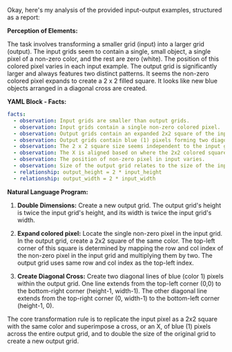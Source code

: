 Okay, here's my analysis of the provided input-output examples, structured as a report:

**Perception of Elements:**

The task involves transforming a smaller grid (input) into a larger grid (output). The input grids seem to contain a single, small object, a single pixel of a non-zero color, and the rest are zero (white). The position of this colored pixel varies in each input example. The output grid is significantly larger and always features two distinct patterns. It seems the non-zero colored pixel expands to create a 2 x 2 filled square. It looks like new blue objects arranged in a diagonal cross are created.

**YAML Block - Facts:**


```yaml
facts:
  - observation: Input grids are smaller than output grids.
  - observation: Input grids contain a single non-zero colored pixel.
  - observation: Output grids contain an expanded 2x2 square of the input non-zero color.
  - observation: Output grids contain blue (1) pixels forming two diagonal lines, creating an 'X' or cross.
  - observation: The 2 x 2 square size seems independent to the input grid size.
  - observation: The X is aligned based on where the 2x2 colored square object ends up
  - observation: The position of non-zero pixel in input varies.
  - observation: Size of the output grid relates to the size of the input.
  - relationship: output_height = 2 * input_height
  - relationship: output_width = 2 * input_width
```


**Natural Language Program:**

1. **Double Dimensions:**  Create a new output grid. The output grid's height is twice the input grid's height, and its width is twice the input grid's width.

2. **Expand colored pixel:** Locate the single non-zero pixel in the input grid. In the output grid, create a 2x2 square of the same color. The top-left corner of this square is determined by mapping the row and col index of the non-zero pixel in the input grid and multiplying them by two. The output grid uses same row and col index as the top-left index.

3. **Create Diagonal Cross:** Create two diagonal lines of blue (color 1) pixels within the output grid. One line extends from the top-left corner (0,0) to the bottom-right corner (height-1, width-1). The other diagonal line extends from the top-right corner (0, width-1) to the bottom-left corner (height-1, 0).

The core transformation rule is to replicate the input pixel as a 2x2 square with the same color and superimpose a cross, or an X, of blue (1) pixels across the entire output grid, and to double the size of the original grid to create a new output grid.
